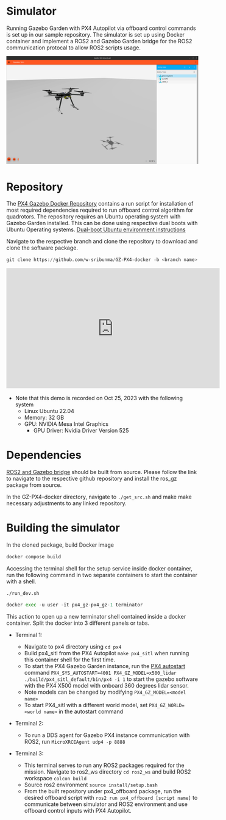 # Simulator

Running Gazebo Garden with PX4 Autopilot via offboard control commands is set up in our sample repository. The simulator is set up using Docker container and implement a ROS2 and Gazebo Garden bridge for the ROS2 communication protocal to allow ROS2 scripts usage.

![Gazebo](figures/gz_sim_x500.png)

# Repository

The [PX4 Gazebo Docker Repository](https://github.com/w-sribunma/GZ-PX4-docker) contains a run script for installation of most required dependencies required to run offboard control algorithm for quadrotors. The repository requires an Ubuntu operating system with Gazebo Garden installed. This can be done using respective dual boots with Ubuntu Operating systems. [Dual-boot Ubuntu environment instructions](https://www.xda-developers.com/dual-boot-windows-11-linux/)

Navigate to the respective branch and clone the repository to download and clone the software package.

``` py
git clone https://github.com/w-sribunma/GZ-PX4-docker -b <branch name>
```
<iframe width="560" height="315" src="https://www.youtube.com/embed/xgbNEAuxa1I?si=OqXjr1uHUDgKuz3p" title="YouTube video player" frameborder="0" allow="accelerometer; autoplay; clipboard-write; encrypted-media; gyroscope; picture-in-picture; web-share" allowfullscreen></iframe>

* Note that this demo is recorded on Oct 25, 2023 with the following system 
    * Linux Ubuntu 22.04
    * Memory: 32 GB
    * GPU: NVIDIA Mesa Intel Graphics
        * GPU Driver: Nvidia Driver Version 525

# Dependencies

[ROS2 and Gazebo bridge](https://github.com/gazebosim/ros_gz) should be built from source. Please follow the link to navigate to the respective github repository and install the ros_gz package from source.

In the GZ-PX4-docker directory, navigate to ```./get_src.sh``` and make make necessary adjustments to any linked repository.

# Building the simulator
In the cloned package, build Docker image
```py
docker compose build
```

Accessing the terminal shell for the setup service inside docker container, run the following command in two separate containers to start the container with a shell.
```
./run_dev.sh
```

```py
docker exec -u user -it px4_gz-px4_gz-1 terminator
```

This action to open up a new terminator shell contained inside a docker container. Split the docker into 3 different panels or tabs.

* Terminal 1:
    * Navigate to px4 directory using ```cd px4```
    * Build px4_sitl from the PX4 Autopilot ```make px4_sitl``` when running this container shell for the first time.
    * To start the PX4 Gazebo Garden instance, run the [PX4 autostart](https://docs.px4.io/main/en/sim_gazebo_gz/) command ```PX4_SYS_AUTOSTART=4001 PX4_GZ_MODEL=x500_lidar ./build/px4_sitl_default/bin/px4 -i 1``` to start the gazebo software with the PX4 X500 model with onboard 360 degrees lidar sensor. 
    * Note models can be changed by modifying ```PX4_GZ_MODEL=<model name>```
    * To start PX4_sitl with a different world model, set ```PX4_GZ_WORLD=<world name>``` in the autostart command
 
* Terminal 2:
    * To run a DDS agent for Gazebo PX4 instance communication with ROS2, run ```MicroXRCEAgent udp4 -p 8888```
* Terminal 3:
    * This terminal serves to run any ROS2 packages required for the mission. Navigate to ros2_ws directory ```cd ros2_ws``` and build ROS2 workspace ```colcon build```
    * Source ros2 environment ```source install/setup.bash```
    * From the built repository under px4_offboard package, run the desired offboard script with ```ros2 run px4_offboard [script name]``` to communicate between simulator and ROS2 environment and use offboard control inputs with PX4 Autopilot.
